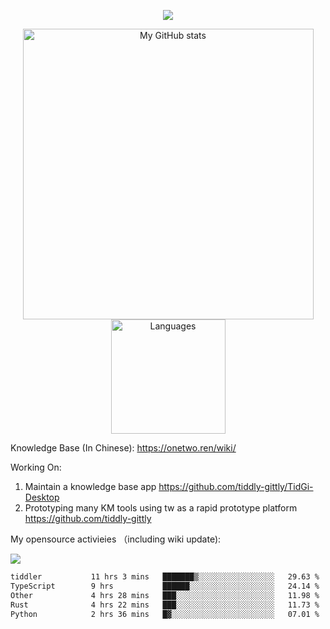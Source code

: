 <a href="https://github.com/linonetwo">
    <p align="center">
        <img src="https://github-profile-trophy.vercel.app/?username=linonetwo&column=7&theme=onedark"/>
    </p>
</a>
<a align="center" href="https://github.com/linonetwo">
  <p align="center">
    <img src="https://github-readme-stats.vercel.app/api?username=linonetwo&show_icons=true&count_private=true" alt="My GitHub stats" width="465"/>
    <img src="https://github-readme-stats.vercel.app/api/top-langs/?username=linonetwo&layout=compact&langs_count=10" alt="Languages" height="183">
  </p>
</a>

Knowledge Base (In Chinese): https://onetwo.ren/wiki/

Working On: 

1. Maintain a knowledge base app https://github.com/tiddly-gittly/TidGi-Desktop
1. Prototyping many KM tools using tw as a rapid prototype platform https://github.com/tiddly-gittly

My opensource activieies （including wiki update):

![](https://visitor-badge.glitch.me/badge?page_id=linonetwo.linonetwo)

<!--START_SECTION:waka-->

```txt
tiddler           11 hrs 3 mins   ███████▒░░░░░░░░░░░░░░░░░   29.63 %
TypeScript        9 hrs           ██████░░░░░░░░░░░░░░░░░░░   24.14 %
Other             4 hrs 28 mins   ███░░░░░░░░░░░░░░░░░░░░░░   11.98 %
Rust              4 hrs 22 mins   ███░░░░░░░░░░░░░░░░░░░░░░   11.73 %
Python            2 hrs 36 mins   █▓░░░░░░░░░░░░░░░░░░░░░░░   07.01 %
```

<!--END_SECTION:waka-->
